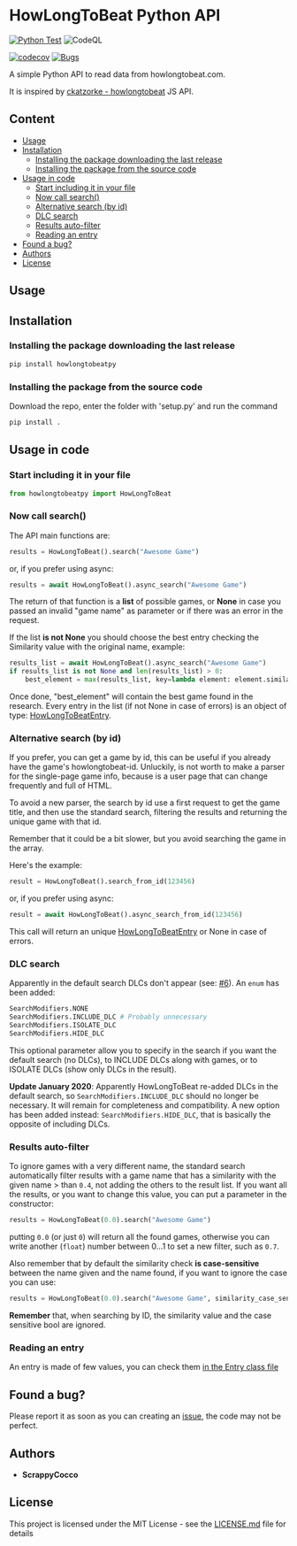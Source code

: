 # HowLongToBeat Python API
[![Python Test](https://github.com/ScrappyCocco/HowLongToBeat-PythonAPI/actions/workflows/python-test.yml/badge.svg)](https://github.com/ScrappyCocco/HowLongToBeat-PythonAPI/actions/workflows/python-test.yml)
![CodeQL](https://github.com/ScrappyCocco/HowLongToBeat-PythonAPI/workflows/CodeQL/badge.svg)

[![codecov](https://codecov.io/gh/ScrappyCocco/HowLongToBeat-PythonAPI/branch/master/graph/badge.svg)](https://codecov.io/gh/ScrappyCocco/HowLongToBeat-PythonAPI)
[![Bugs](https://sonarcloud.io/api/project_badges/measure?project=ScrappyCocco_HowLongToBeat-PythonAPI&metric=bugs)](https://sonarcloud.io/dashboard?id=ScrappyCocco_HowLongToBeat-PythonAPI)

A simple Python API to read data from howlongtobeat.com.

It is inspired by [ckatzorke - howlongtobeat](https://github.com/ckatzorke/howlongtobeat) JS API.

## Content
  - [Usage](#usage)
  - [Installation](#installation)
    - [Installing the package downloading the last release](#installing-the-package-downloading-the-last-release)
    - [Installing the package from the source code](#installing-the-package-from-the-source-code)
  - [Usage in code](#usage-in-code)
    - [Start including it in your file](#start-including-it-in-your-file)
    - [Now call search()](#now-call-search)
    - [Alternative search (by id)](#alternative-search-by-id)
    - [DLC search](#dlc-search)
    - [Results auto-filter](#results-auto-filter)
    - [Reading an entry](#reading-an-entry)
  - [Found a bug?](#found-a-bug)
  - [Authors](#authors)
  - [License](#license)

## Usage

## Installation

### Installing the package downloading the last release

```python
pip install howlongtobeatpy
```

### Installing the package from the source code

Download the repo, enter the folder with 'setup.py' and run the command

```python
pip install .
```

## Usage in code

### Start including it in your file

```python
from howlongtobeatpy import HowLongToBeat
```

### Now call search()

The API main functions are:

```python
results = HowLongToBeat().search("Awesome Game")
```

or, if you prefer using async:

```python
results = await HowLongToBeat().async_search("Awesome Game")
```

The return of that function is a **list** of possible games, or **None** in case you passed an invalid "game name" as parameter or if there was an error in the request.

If the list **is not None** you should choose the best entry checking the Similarity value with the original name, example:

```python
results_list = await HowLongToBeat().async_search("Awesome Game")
if results_list is not None and len(results_list) > 0:
    best_element = max(results_list, key=lambda element: element.similarity)
```

Once done, "best_element" will contain the best game found in the research.
Every entry in the list (if not None in case of errors) is an object of type: [HowLongToBeatEntry](https://github.com/ScrappyCocco/HowLongToBeat-PythonAPI/blob/master/howlongtobeatpy/howlongtobeatpy/HowLongToBeatEntry.py).

### Alternative search (by id)

If you prefer, you can get a game by id, this can be useful if you already have the game's howlongtobeat-id.
Unluckily, is not worth to make a parser for the single-page game info, because is a user page that can change frequently and full of HTML.

To avoid a new parser, the search by id use a first request to get the game title, and then use the standard search, filtering the results and returning the unique game with that id.

Remember that it could be a bit slower, but you avoid searching the game in the array.

Here's the example:

```python
result = HowLongToBeat().search_from_id(123456)
```

or, if you prefer using async:

```python
result = await HowLongToBeat().async_search_from_id(123456)
```

This call will return an unique [HowLongToBeatEntry](https://github.com/ScrappyCocco/HowLongToBeat-PythonAPI/blob/master/howlongtobeatpy/howlongtobeatpy/HowLongToBeatEntry.py) or None in case of errors.

### DLC search
Apparently in the default search DLCs don't appear (see: [#6](https://github.com/ScrappyCocco/HowLongToBeat-PythonAPI/issues/6)). An `enum` has been added:

```python
SearchModifiers.NONE
SearchModifiers.INCLUDE_DLC # Probably unnecessary
SearchModifiers.ISOLATE_DLC
SearchModifiers.HIDE_DLC
```

This optional parameter allow you to specify in the search if you want the default search (no DLCs), to INCLUDE DLCs along with games, or to ISOLATE DLCs (show only DLCs in the result).

**Update January 2020**: Apparently HowLongToBeat re-added DLCs in the default search, so `SearchModifiers.INCLUDE_DLC` should no longer be necessary. It will remain for completeness and compatibility.
A new option has been added instead: `SearchModifiers.HIDE_DLC`, that is basically the opposite of including DLCs.

### Results auto-filter
To ignore games with a very different name, the standard search automatically filter results with a game name that has a similarity with the given name > than `0.4`, not adding the others to the result list.
If you want all the results, or you want to change this value, you can put a parameter in the constructor:

```python
results = HowLongToBeat(0.0).search("Awesome Game")
```

putting `0.0` (or just `0`) will return all the found games, otherwise you can write another (`float`) number between 0...1 to set a new filter, such as `0.7`.

Also remember that by default the similarity check **is case-sensitive** between the name given and the name found, if you want to ignore the case you can use:

```python
results = HowLongToBeat(0.0).search("Awesome Game", similarity_case_sensitive=False)
```

**Remember** that, when searching by ID, the similarity value and the case sensitive bool are ignored.

### Reading an entry

An entry is made of few values, you can check them [in the Entry class file](https://github.com/ScrappyCocco/HowLongToBeat-PythonAPI/blob/master/howlongtobeatpy/howlongtobeatpy/HowLongToBeatEntry.py)

## Found a bug?

Please report it as soon as you can creating an [issue](https://github.com/ScrappyCocco/HowLongToBeat-PythonAPI/issues/new), the code may not be perfect.

## Authors

* **ScrappyCocco**

## License

This project is licensed under the MIT License - see the [LICENSE.md](LICENSE.md) file for details
